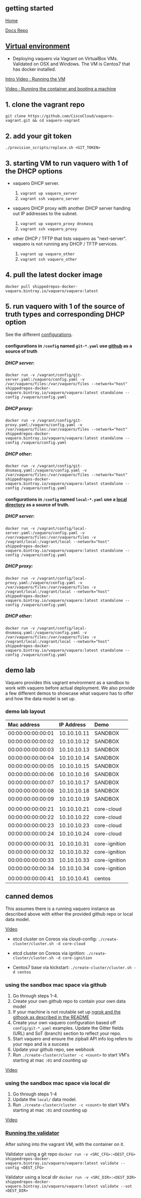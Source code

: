 <head>
            <meta charset="UTF-8">
            <!--[if IE]><meta http-equiv="X-UA-Compatible" content="IE=edge"><![endif]-->
            <meta name="viewport" content="width=device-width, initial-scale=1.0">
            <title>Vaquero Getting Started</title>
            <link rel="stylesheet" type="text/css" href="../doc.css">
            <link rel="stylesheet" href="https://fonts.googleapis.com/css?family=Open+Sans:300,300italic,400,400italic,600,600italic%7CNoto+Serif:400,400italic,700,700italic%7CDroid+Sans+Mono:400">
            <style>
                .markdown-body {
                    box-sizing: border-box;
                    min-width: 200px;
                    max-width: 980px;
                    margin: 0 auto;
                    padding: 45px;
                }
            </style>
</head><article class="markdown-body">

# getting started

[Home](https://ciscocloud.github.io/vaquero-docs/)

[Docs Repo](https://github.com/CiscoCloud/vaquero-docs/tree/master)


## [Virtual environment](https://github.com/CiscoCloud/vaquero-vagrant)
- Deploying vaquero via Vagrant on VirtualBox VMs. Validated on OSX and Windows. The VM is Centos7 that has docker installed.

[Intro Video : Running the VM](https://cisco.box.com/s/tmd818xyj1126kf7nxqmimtxtuy7fxfr)

[Video : Running the container and booting a machine](https://cisco.box.com/s/7n84iungc6u0k0i9yxct04skgbp1fmpg)

## 1. clone the vagrant repo

`git clone https://github.com/CiscoCloud/vaquero-vagrant.git && cd vaquero-vagrant`


## 2. add your git token

`./provision_scripts/replace.sh <GIT_TOKEN>`


## 3. starting VM to run vaquero with 1 of the DHCP options

- vaquero DHCP server.

    1. `vagrant up vaquero_server`
    2. `vagrant ssh vaquero_server`

- vaquero DHCP proxy with another DHCP server handing out IP addresses to the subnet.

    1. `vagrant up vaquero_proxy dnsmasq`
    2. `vagrant ssh vaquero_proxy`

- other DHCP / TFTP that lists vaquero as "next-server". vaquero is not running any DHCP / TFTP services.

    1. `vagrant up vaquero_other`
    2. `vagrant ssh vaquero_other`


## 4. pull the latest docker image

`docker pull shippedrepos-docker-vaquero.bintray.io/vaquero/vaquero:latest`


## 5. run vaquero with 1 of the source of truth types and corresponding DHCP option

See the different [configurations](https://github.com/CiscoCloud/vaquero-docs/tree/VagrantEnv/config).

#### configurations in `/config` named `git-*.yaml` use [github](https://github.com/CiscoCloud/vaquero-examples/tree/vagrant) as a source of truth

##### DHCP server:

`docker run -v /vagrant/config/git-server.yaml:/vaquero/config.yaml -v /var/vaquero/files:/var/vaquero/files --network="host" shippedrepos-docker-vaquero.bintray.io/vaquero/vaquero:latest standalone --config /vaquero/config.yaml`

##### DHCP proxy:

`docker run -v /vagrant/config/git-proxy.yaml:/vaquero/config.yaml -v /var/vaquero/files:/var/vaquero/files --network="host" shippedrepos-docker-vaquero.bintray.io/vaquero/vaquero:latest standalone --config /vaquero/config.yaml`

##### DHCP other:

`docker run -v /vagrant/config/git-dnsmasq.yaml:/vaquero/config.yaml -v /var/vaquero/files:/var/vaquero/files --network="host" shippedrepos-docker-vaquero.bintray.io/vaquero/vaquero:latest standalone --config /vaquero/config.yaml`

#### configurations in `/config` named `local-*.yaml` use a [local directory](https://github.com/CiscoCloud/vaquero-docs/tree/VagrantEnv/local) as a source of truth.

#####  DHCP server:

`docker run -v /vagrant/config/local-server.yaml:/vaquero/config.yaml -v /var/vaquero/files:/var/vaquero/files -v /vagrant/local:/vagrant/local --network="host" shippedrepos-docker-vaquero.bintray.io/vaquero/vaquero:latest standalone --config /vaquero/config.yaml`

##### DHCP proxy:

`docker run -v /vagrant/config/local-proxy.yaml:/vaquero/config.yaml -v /var/vaquero/files:/var/vaquero/files -v /vagrant/local:/vagrant/local --network="host" shippedrepos-docker-vaquero.bintray.io/vaquero/vaquero:latest standalone --config /vaquero/config.yaml`

##### DHCP other:

`docker run -v /vagrant/config/local-dnsmasq.yaml:/vaquero/config.yaml -v /var/vaquero/files:/var/vaquero/files -v /vagrant/local:/vagrant/local --network="host" shippedrepos-docker-vaquero.bintray.io/vaquero/vaquero:latest standalone --config /vaquero/config.yaml`


## demo lab

Vaquero provides this vagrant environment as a sandbox to work with vaquero before actual deployment. We also provide a few different demos to showcase what vaquero has to offer and how the data model is set up.

### demo lab layout


| Mac address       | IP Address  | Demo          |
|:------------------|:------------|:--------------|
| 00:00:00:00:00:01 | 10.10.10.11 | SANDBOX       |
| 00:00:00:00:00:02 | 10.10.10.12 | SANDBOX       |
| 00:00:00:00:00:03 | 10.10.10.13 | SANDBOX       |
| 00:00:00:00:00:04 | 10.10.10.14 | SANDBOX       |
| 00:00:00:00:00:05 | 10.10.10.15 | SANDBOX       |
| 00:00:00:00:00:06 | 10.10.10.16 | SANDBOX       |
| 00:00:00:00:00:07 | 10.10.10.17 | SANDBOX       |
| 00:00:00:00:00:08 | 10.10.10.18 | SANDBOX       |
| 00:00:00:00:00:09 | 10.10.10.19 | SANDBOX       |
|                   |             |               |
| 00:00:00:00:00:21 | 10.10.10.21 | core-cloud    |
| 00:00:00:00:00:22 | 10.10.10.22 | core-cloud    |
| 00:00:00:00:00:23 | 10.10.10.23 | core-cloud    |
| 00:00:00:00:00:24 | 10.10.10.24 | core-cloud    |
|                   |             |               |
| 00:00:00:00:00:31 | 10.10.10.31 | core-ignition |
| 00:00:00:00:00:32 | 10.10.10.32 | core-ignition |
| 00:00:00:00:00:33 | 10.10.10.33 | core-ignition |
| 00:00:00:00:00:34 | 10.10.10.34 | core-ignition |
|                   |             |               |
| 00:00:00:00:00:41 | 10.10.10.41 | centos        |


## canned demos
This assumes there is a running vaquero instance as described above with either the provided github repo or local data model.

[Video](https://cisco.box.com/s/lsohd9v7ik1rx1af3fthng1w87o9ig36)

- etcd cluster on Coreos via cloud-config: `./create-cluster/cluster.sh -d core-cloud`

- etcd cluster on Coreos via ignition: `./create-cluster/cluster.sh -d core-ignition`

- Centos7 base via kickstart: `./create-cluster/cluster.sh -d centos`


### using the sandbox mac space via github

1. Go through steps 1-4.
2. Create your own github repo to contain your own data model
3. If your machine is not routable set up [ngrok and the githook as described in the README](https://ciscocloud.github.io/vaquero-docs/docs/current/README.html)
4. Create your own vaquero configuration based off `config/git-*.yaml` examples. Update the Gitter fields (URL) and SoT (branch) section to reflect your repo.
5. Start vaquero and ensure the zipball API info log refers to your repo and is a success
6. Update your github repo, see webhook
7. Run `./create-cluster/cluster -c <count>` to start <count> VM's starting at mac `:01` and counting up

[Video](https://cisco.box.com/s/b4d4d5v3i3yph4lvcoplydqny7p6qun4)

### using the sandbox mac space via local dir

1. Go through steps 1-4
2. Update the `local/` data model.
3. Run `./create-cluster/cluster -c <count>` to start <count> VM's starting at mac `:01` and counting up

[Video](https://cisco.box.com/s/cbvci60f1v6b3bcajq2ejtfizr3z0ss6)

### [Running the validator](https://ciscocloud.github.io/vaquero-docs/docs/current/validator.html)
After sshing into the vagrant VM, with the container on it.

Validator using a git repo
`docker run -v <SRC_CFG>:<DEST_CFG> shippedrepos-docker-vaquero.bintray.io/vaquero/vaquero:latest validate --config <DEST_CFG>`

Validator using a local dir
`docker run -v <SRC_DIR>:<DEST_DIR> shippedrepos-docker-vaquero.bintray.io/vaquero/vaquero:latest validate --sot <DEST_DIR>`
